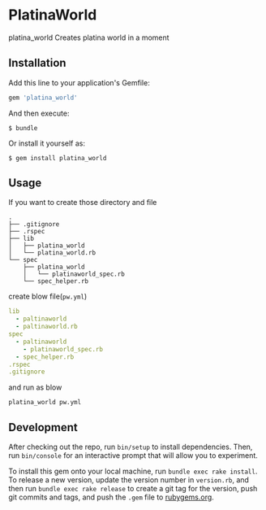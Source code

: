 # PlatinaWorld

platina_world Creates platina world in a moment

## Installation

Add this line to your application's Gemfile:

```ruby
gem 'platina_world'
```

And then execute:

    $ bundle

Or install it yourself as:

    $ gem install platina_world

## Usage

If you want to create those directory and file

```
.
├── .gitignore
├── .rspec
├── lib
│   ├── platina_world
│   └── platina_world.rb
└── spec
    ├── platina_world
    │   └── platinaworld_spec.rb
    └── spec_helper.rb
```
create blow file(`pw.yml`)

```yml
lib
  - paltinaworld
  - paltinaworld.rb
spec
  - paltinaworld
    - platinaworld_spec.rb
  - spec_helper.rb
.rspec
.gitignore
```

and run as blow

```
platina_world pw.yml
```

## Development

After checking out the repo, run `bin/setup` to install dependencies. Then, run `bin/console` for an interactive prompt that will allow you to experiment.

To install this gem onto your local machine, run `bundle exec rake install`. To release a new version, update the version number in `version.rb`, and then run `bundle exec rake release` to create a git tag for the version, push git commits and tags, and push the `.gem` file to [rubygems.org](https://rubygems.org).

